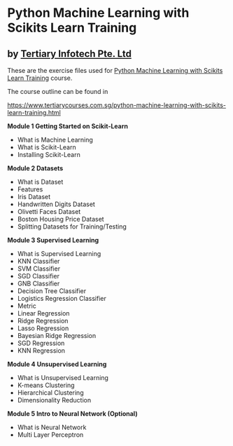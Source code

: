 # Python Machine Learning with Scikits Learn Training
## by [Tertiary Infotech Pte. Ltd](https://www.tertiarycourses.com.sg/)

These are the exercise files used for [Python Machine Learning with Scikits Learn Training](https://www.tertiarycourses.com.sg/python-machine-learning-with-scikits-learn-training.html) course. 

The course outline can be found in 

https://www.tertiarycourses.com.sg/python-machine-learning-with-scikits-learn-training.html

<p><strong>Module 1 Getting Started on Scikit-Learn</strong></p>
<ul>
<li>What is Machine Learning</li>
<li>What is Scikit-Learn</li>
<li>Installing Scikit-Learn</li>
</ul>
<p><strong>Module 2 Datasets</strong></p>
<ul>
<li>What is Dataset</li>
<li>Features&nbsp;</li>
<li>Iris Dataset</li>
<li>Handwritten Digits Dataset</li>
<li>Olivetti Faces Dataset</li>
<li>Boston Housing Price Dataset</li>
<li>Splitting Datasets for Training/Testing</li>
</ul>
<p><strong>Module 3 Supervised Learning</strong></p>
<ul>
<li>What is Supervised Learning</li>
<li>KNN Classifier</li>
<li>SVM Classifier</li>
<li>SGD Classifier</li>
<li>GNB Classifier</li>
<li>Decision Tree Classifier</li>
<li>Logistics Regression Classifier</li>
<li>Metric</li>
<li>Linear Regression</li>
<li>Ridge Regression</li>
<li>Lasso Regression</li>
<li>Bayesian Ridge Regression</li>
<li>SGD Regression</li>
<li>KNN Regression</li>
</ul>
<p><strong>Module 4 Unsupervised Learning</strong></p>
<ul>
<li>What is Unsupervised Learning</li>
<li>K-means Clustering</li>
<li>Hierarchical Clustering</li>
<li>Dimensionality Reduction</li>
</ul>
<p><strong>Module 5 Intro to Neural Network (Optional)</strong></p>
<ul>
<li>What is Neural Network</li>
<li>Multi Layer Perceptron</li>
</ul>
